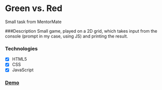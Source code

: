 # Green vs. Red
Small task from MentorMate

###Description
Small game, played on a 2D grid, which takes input from the console (prompt in my case, using JS) and printing the result.

### Technologies
- [x] HTML5
- [x] CSS
- [x] JavaScript

### [Demo](https://jsfiddle.net/amb1tionz/grk3vhfd/)
